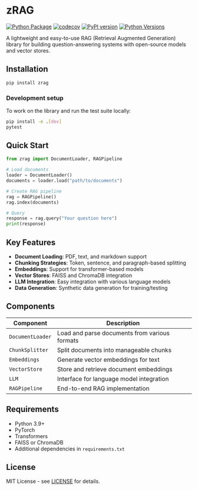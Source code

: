 # zRAG

[![Python Package](https://github.com/Ak-Gautam/sRAG/actions/workflows/python-package.yml/badge.svg)](https://github.com/Ak-Gautam/sRAG/actions/workflows/python-package.yml)
[![codecov](https://codecov.io/gh/Ak-Gautam/sRAG/branch/main/graph/badge.svg)](https://codecov.io/gh/Ak-Gautam/sRAG)
[![PyPI version](https://badge.fury.io/py/zrag.svg)](https://badge.fury.io/py/zrag)
[![Python Versions](https://img.shields.io/pypi/pyversions/zrag.svg)](https://pypi.org/project/zrag/)

A lightweight and easy-to-use RAG (Retrieval Augmented Generation) library for building question-answering systems with open-source models and vector stores.

## Installation

```bash
pip install zrag
```

### Development setup

To work on the library and run the test suite locally:

```bash
pip install -e .[dev]
pytest
```

## Quick Start

```python
from zrag import DocumentLoader, RAGPipeline

# Load documents
loader = DocumentLoader()
documents = loader.load("path/to/documents")

# Create RAG pipeline
rag = RAGPipeline()
rag.index(documents)

# Query
response = rag.query("Your question here")
print(response)
```

## Key Features

- **Document Loading**: PDF, text, and markdown support
- **Chunking Strategies**: Token, sentence, and paragraph-based splitting
- **Embeddings**: Support for transformer-based models
- **Vector Stores**: FAISS and ChromaDB integration
- **LLM Integration**: Easy integration with various language models
- **Data Generation**: Synthetic data generation for training/testing

## Components

| Component | Description |
|-----------|-------------|
| `DocumentLoader` | Load and parse documents from various formats |
| `ChunkSplitter` | Split documents into manageable chunks |
| `Embeddings` | Generate vector embeddings for text |
| `VectorStore` | Store and retrieve document embeddings |
| `LLM` | Interface for language model integration |
| `RAGPipeline` | End-to-end RAG implementation |

## Requirements

- Python 3.9+
- PyTorch
- Transformers
- FAISS or ChromaDB
- Additional dependencies in `requirements.txt`

## License

MIT License - see [LICENSE](LICENSE) for details.
